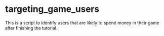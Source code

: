 # targeting_game_users
This is a script to identify users that are likely to spend money in their game after finishing the tutorial.
